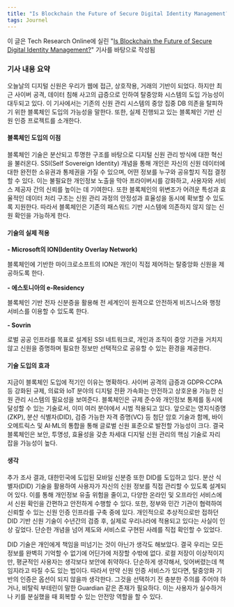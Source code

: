 ```yaml
---
title: "Is Blockchain the Future of Secure Digital Identity Management?"
tags: Journel
---
```


이 글은 Tech Research Online에 실린 "[Is Blockchain the Future of Secure Digital Identity Management?](https://techresearchonline.com/blog/blockchain-digital-identity-management/)" 기사를 바탕으로 작성됨

### 기사 내용 요약	
오늘날의 디지털 신원은 우리가 웹에 접근, 상호작용, 거래의 기반이 되었다. 하지만 최근 사이버 공격, 데이터 침해 사고의 급증으로 인하여 탈중앙화 시스템의 도입 가능성이 대두되고 있다. 이 기사에서는 기존의 신원 관리 시스템의 중앙 집중 DB 의존을 탈피하기 위한 블록체인 도입의 가능성을 말한다. 또한, 실제 진행되고 있는 블록체인 기반 신원 인증 프로젝트를 소개한다.

<!--more-->

#### 블록체인 도입의 이점

블록체인 기술은 분산되고 투명한 구조를 바탕으로 디지털 신원 관리 방식에 대한 혁신을 불러온다. SSI(Self Sovereign Identity) 개념을 통해 개인은 자신의 신원 데이터에 대한 완전한 소유권과 통제권을 가질 수 있으며, 어떤 정보를 누구와 공유할지 직접 결정할 수 있다. 이는 불필요한 개인정보 노출을 막아 프라이버시를 강화하고, 사용자와 서비스 제공자 간의 신뢰를 높이는 데 기여한다. 또한 블록체인의 위변조가 어려운 특성과 효율적인 데이터 처리 구조는 신원 관리 과정의 안정성과 효율성을 동시에 확보할 수 있도록 지원한다. 따라서 블록체인은 기존의 패스워드 기반 시스템에 의존하지 않지 않는 신원 확인을 가능하게 한다.

#### 기술의 실제 적용

**- Microsoft의 ION(Identity Overlay Network)**

블록체인에 기반한 마이크로소프트의 ION은 개인이 직접 제어하는 탈중앙화 신원을 제공하도록 한다.

**- 에스토니아의 e-Residency**

블록체인 기반 전자 신분증을 활용해 전 세계인이 원격으로 안전하게 비즈니스와 행정 서비스를 이용할 수 있도록 한다.

**- Sovrin**

로벌 공공 인프라를 목표로 설계된 SSI 네트워크로, 개인과 조직이 중앙 기관을 거치지 않고 신원을 증명하며 필요한 정보만 선택적으로 공유할 수 있는 환경을 제공한다.

#### 기술 도입의 효과

지금이 블록체인 도입에 적기인 이유는 명확하다. 사이버 공격의 급증과 GDPR·CCPA 등 강화된 규제, 의료와 IoT 분야의 디지털 전환 가속화는 안전하고 상호운용 가능한 신원 관리 시스템의 필요성을 보여준다. 블록체인은 규제 준수와 개인정보 통제를 동시에 달성할 수 있는 기술로서, 이미 여러 분야에서 시범 적용되고 있다. 앞으로는 영지식증명(ZKP), 분산 식별자(DID), 검증 가능한 자격 증명(VC) 등 첨단 암호 기술과 함께, 바이오메트릭스 및 AI·ML의 통합을 통해 글로벌 신원 표준으로 발전할 가능성이 크다. 결국 블록체인은 보안, 투명성, 효율성을 갖춘 차세대 디지털 신원 관리의 핵심 기술로 자리 잡을 가능성이 높다.

#### 생각

추가 조사 결과, 대한민국에 도입된 모바일 신분증 또한 DID를 도입하고 있다. 분산 식별자(DID) 기술을 활용하여 사용자가 자신의 신원 정보를 직접 관리할 수 있도록 설계되어 있다. 이를 통해 개인정보 유출 위험을 줄이고, 다양한 온라인 및 오프라인 서비스에서 신원 확인을 간편하고 안전하게 수행할 수 있다. 또한, 정부와 민간 기관이 협력하여 신뢰할 수 있는 신원 인증 인프라를 구축 중에 있다. 개인적으로 추상적으로만 접하던 DID 기반 신원 기술이 수년간의 검증 후, 실제로 우리나라에 적용되고 있다는 사실이 인상 깊었다. 단순한 개념을 넘어 제도와 서비스로 구현된 사례를 직접 확인할 수 있었다.

DID 기술은 개인에게 책임을 떠넘기는 것이 아닌가 생각도 해보았다. 결국 우리는 모든 정보를 완벽히 기억할 수 없기에 어딘가에 저장할 수밖에 없다. 로컬 저장이 이상적이지만, 평균적인 사용자는 생각보다 보안에 취약하다. 단순하게 생각해서, 잊어버렸는데 책임지라고 따질 수도 있는 법이다. 따라서 만약 신원 인증 서비스가 있다면, 탈중앙화 기반의 인증은 옵션이 되지 않을까 생각한다. 그것을 선택하기 전 충분한 주의를 주어야 하거나, 비탈릭 부테린이 말한 Guardian 같은 존재가 필요하다. 이는 사용자가 실수하거나 키를 분실했을 때 회복할 수 있는 안전망 역할을 할 수 있다.